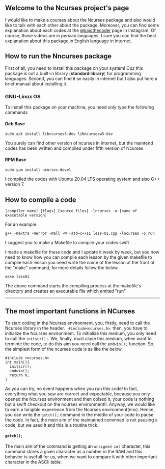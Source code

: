 ## Welcome to the Ncurses project's page

I would like to make a courses about the Ncurses package and also would like to talk with each other about the package.
Moreover, you can find some explanation about each codes at the [@kajothecoder](https://www.instagram.com/kajothecoder/) page in Instagram. Of course, those videos are in persian languages.
I sure you can find the best explanation about this package in English language in internet.


## How to run the Nncurses package
First of all, you need to install this package on your system! Cuz this package is not a built-in library (**standard library**) for programming languages.
Second, you can find it so easily in internet but I also put here a brief manual about installing it.

### GNU-Linux OS
To install this package on your machine, you need only type the following commands
#### Deb Base
``` 
sudo apt install libncurses5-dev libncursesw5-dev
```
You surely can find other version of ncurses in internet, but the maintend codes has been written and compiled under fifth version of Ncurses 
#### RPM Base 
```
sudo yum install ncurses-devel
```
I compiled the codes with Ubuntu 20.04 LTS operating system and also G++ version 7.

## How to compile a code
```
[compiler name] [flags] [source files] -lncurses -o [name of executable version] 
```
For an example
```
g++ -Wextra -Werror -Wall -W -std=c++11 less-01.cpp -lncurses -o run
```

I suggest you to make a Makefile to compile your codes swift 

I made a makefile for these code and I update it week by week, but you now need to know how you can compile each lesson by the given makefile
to compile each lesson you need write the name of the lesson at the front of the "make" command, for more details follow the below
```
make less01
```
The above command starts the compiling process at the makefile's directory and creates an executable file which entited "run"

<hr>

## The most important functions in NCurses

To start coding in the Ncurses environment, you, firstly, need to call the Ncurses library in the header. ``` #include<ncurses.h>```. then, you have to initialize the Ncurses environment. To initialize this medium, you only need to call the ```initscr();```. We, finally, must close this medium, when want to terminte the code, to do this aim you need call the ```endwin();``` function. So, the simplest form of the ncurses code is as like the below.

```
#include <ncurses.h>
int main(){
  initscr();
  endwin();
  return 0;
}
```

As you can try, no event happens when you run this code! In fact, everything what you saw are correct and expectable, because you only opened the Ncurses environment and then colsed it, your code is nothing but a swift checkout on the ncurses environment!!. Anyway, we would like to earn a tangible experience from the Ncurses environment(env). Hence, you can write the ```getch();``` command in the middle of your code to pause the code. In fact, the main aim of the maintained commnad is not pausing a code, but we used it and this is a routine trick.

#### ```getch();```

The main aim of the command is getting an ```unsigned int``` character, this command stores a given character as a number in the RAM and this behavior is usefull for us, when we want to compare it with other important character in the ASCII table.
